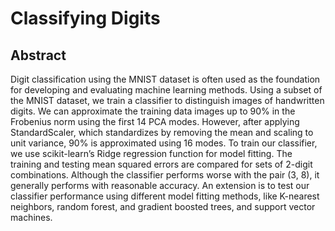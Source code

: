 # Classifying Digits

## Abstract
Digit classification using the MNIST dataset is often used as the foundation for developing and evaluating machine learning methods. Using a subset of the MNIST dataset, we train a classifier to distinguish images of handwritten digits. We can approximate the training data images up to 90% in the Frobenius norm using the first 14 PCA modes. However, after applying StandardScaler, which standardizes by removing the mean and scaling to unit variance, 90% is approximated using 16 modes. To train our classifier, we use scikit-learn’s Ridge regression function for model fitting. The training and testing mean squared errors are compared for sets of 2-digit combinations. Although the classifier performs worse with the pair (3, 8), it generally performs with reasonable accuracy. An extension is to test our classifier performance using different model fitting methods, like K-nearest neighbors, random forest, and gradient boosted trees, and support vector machines.
